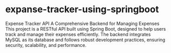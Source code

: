 # expanse-tracker-using-springboot
Expense Tracker API  A Comprehensive Backend for Managing Expenses  This project is a RESTful API built using Spring Boot, designed to help users track and manage their expenses efficiently. The backend integrates MySQL as its database and follows robust development practices, ensuring security, scalability, and performance.
